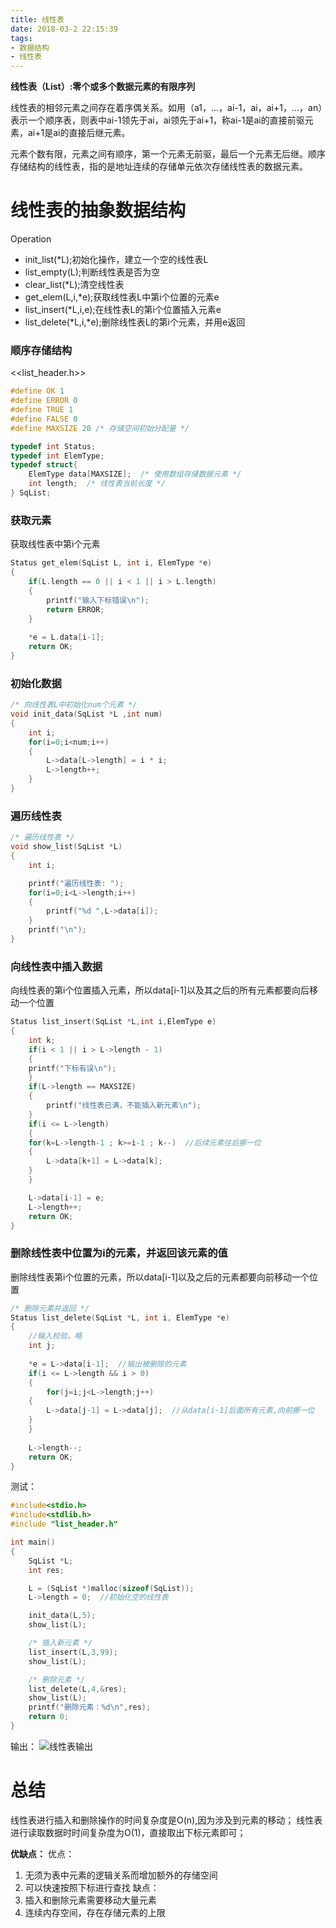 ```yaml
---
title: 线性表
date: 2018-03-2 22:15:39
tags:
- 数据结构
- 线性表
---
```


**线性表（List）:零个或多个数据元素的有限序列**

线性表的相邻元素之间存在着序偶关系。如用（a1，…，ai-1，ai，ai+1，…，an）表示一个顺序表，则表中ai-1领先于ai，ai领先于ai+1，称ai-1是ai的直接前驱元素，ai+1是ai的直接后继元素。

元素个数有限，元素之间有顺序，第一个元素无前驱，最后一个元素无后继。顺序存储结构的线性表，指的是地址连续的存储单元依次存储线性表的数据元素。

# 线性表的抽象数据结构

Operation
- init_list(*L);初始化操作，建立一个空的线性表L
- list_empty(L);判断线性表是否为空
- clear_list(*L);清空线性表
- get_elem(L,i,*e);获取线性表L中第i个位置的元素e
- list_insert(*L,i,e);在线性表L的第i个位置插入元素e
- list_delete(*L,i,*e);删除线性表L的第i个元素，并用e返回

<!-- more -->

### 顺序存储结构
<<list_header.h>>
```cpp
#define OK 1
#define ERROR 0
#define TRUE 1
#define FALSE 0
#define MAXSIZE 20 /* 存储空间初始分配量 */

typedef int Status;
typedef int ElemType;
typedef struct{
    ElemType data[MAXSIZE];  /* 使用数组存储数据元素 */
    int length;  /* 线性表当前长度 */
} SqList;

```

### 获取元素
获取线性表中第i个元素
```cpp
Status get_elem(SqList L, int i, ElemType *e)
{
    if(L.length == 0 || i < 1 || i > L.length)
    {
        printf("输入下标错误\n");
        return ERROR;
    }
    
    *e = L.data[i-1];
    return OK;
}
```

### 初始化数据
```cpp
/* 向线性表L中初始化num个元素 */
void init_data(SqList *L ,int num)
{
    int i;
    for(i=0;i<num;i++)
    {
        L->data[L->length] = i * i;
        L->length++;
    }
}
```

### 遍历线性表
```cpp
/* 遍历线性表 */
void show_list(SqList *L)
{
    int i;

    printf("遍历线性表: ");
    for(i=0;i<L->length;i++)
    {
        printf("%d ",L->data[i]);
    }
    printf("\n");
}
```

### 向线性表中插入数据
向线性表的第i个位置插入元素，所以data[i-1]以及其之后的所有元素都要向后移动一个位置
```cpp
Status list_insert(SqList *L,int i,ElemType e)
{
    int k;
    if(i < 1 || i > L->length - 1)
    {
	printf("下标有误\n");
    }
    if(L->length == MAXSIZE)
    {
    	printf("线性表已满，不能插入新元素\n");
    } 
    if(i <= L->length)
    {
	for(k=L->length-1 ; k>=i-1 ; k--)  //后续元素往后挪一位
 	{
	    L->data[k+1] = L->data[k];
	}
    }

    L->data[i-1] = e;
    L->length++;
    return OK;
}
```

### 删除线性表中位置为i的元素，并返回该元素的值
删除线性表第i个位置的元素，所以data[i-1]以及之后的元素都要向前移动一个位置
```cpp
/* 删除元素并返回 */
Status list_delete(SqList *L, int i, ElemType *e)
{
    //输入校验，略
    int j;    
    
    *e = L->data[i-1];  //输出被删除的元素
    if(i <= L->length && i > 0)
    {
        for(j=i;j<L->length;j++)
	{
	    L->data[j-1] = L->data[j];  //从data[i-1]后面所有元素,向前挪一位
	}
    }
    
    L->length--;
    return OK;
}
```

测试：
```cpp
#include<stdio.h>
#include<stdlib.h>
#include "list_header.h"

int main()
{
    SqList *L;
    int res;    

    L = (SqList *)malloc(sizeof(SqList));
    L->length = 0;  //初始化空的线性表

    init_data(L,5);
    show_list(L);

    /* 插入新元素 */
    list_insert(L,3,99);
    show_list(L);

    /* 删除元素 */
    list_delete(L,4,&res);
    show_list(L);
    printf("删除元素：%d\n",res);
    return 0;
}

```
输出：
![线性表输出](/img/线性表/线性表-1.png)

# 总结
线性表进行插入和删除操作的时间复杂度是O(n),因为涉及到元素的移动；
线性表进行读取数据时时间复杂度为O(1)，直接取出下标元素即可；

**优缺点：**
优点：
1. 无须为表中元素的逻辑关系而增加额外的存储空间
2. 可以快速按照下标进行查找
缺点：
1. 插入和删除元素需要移动大量元素
2. 连续内存空间，存在存储元素的上限























